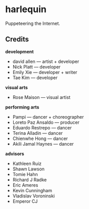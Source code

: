 harlequin
=========

Puppeteering the Internet.

Credits
-------

**development**
* david allen — artist + developer
* Nick Platt — developer
* Emily Xie — developer + writer
* Tae Kim — developer

**visual arts**
* Rose Maison — visual artist

**performing arts**
* Pampi — dancer + choreographer
* Loreto Paz Ansaldo — producer
* Eduardo Restrepo — dancer
* Terina Alladin — dancer
* Chienwhe Hong — dancer
* Akili Jamal Haynes — dancer

**advisors**
* Kathleen Ruiz
* Shawn Lawson
* Tomie Hahn
* Richard J Radke
* Eric Ameres
* Kevin Cunningham
* Vladislav Voroninski
* Emperor CJ
